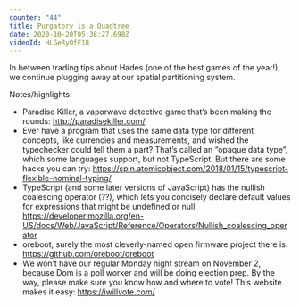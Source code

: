 ```yaml
---
counter: "44"
title: Purgatory is a Quadtree
date: 2020-10-20T05:38:27.698Z
videoId: HLGeRyOfF18
---
```

In between trading tips about Hades (one of the best games of the year!), we continue plugging away at our spatial partitioning system.

Notes/highlights:

- Paradise Killer, a vaporwave detective game that’s been making the rounds: http://paradisekiller.com/
- Ever have a program that uses the same data type for different concepts, like currencies and measurements, and wished the typechecker could tell them a part? That’s called an “opaque data type”, which some languages support, but not TypeScript. But there are some hacks you can try: https://spin.atomicobject.com/2018/01/15/typescript-flexible-nominal-typing/
- TypeScript (and some later versions of JavaScript) has the nullish coalescing operator (??), which lets you concisely declare default values for expressions that might be undefined or null: https://developer.mozilla.org/en-US/docs/Web/JavaScript/Reference/Operators/Nullish_coalescing_operator
- oreboot, surely the most cleverly-named open firmware project there is: https://github.com/oreboot/oreboot
- We won’t have our regular Monday night stream on November 2, because Dom is a poll worker and will be doing election prep. By the way, please make sure you know how and where to vote! This website makes it easy: https://iwillvote.com/
